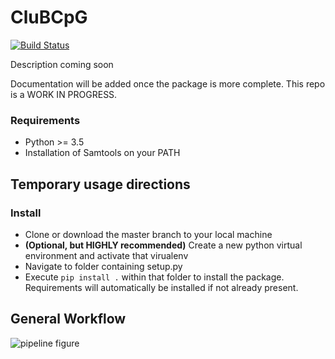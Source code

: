 # CluBCpG

[![Build Status](https://travis-ci.com/computational-epigenetics-section/MixtureAnalysis.svg?token=hzxZpQe911awnZXgt6LL&branch=master)](https://travis-ci.com/computational-epigenetics-section/MixtureAnalysis)

Description coming soon

Documentation will be added once the package is more complete. This repo is a WORK IN PROGRESS.

### Requirements
* Python >= 3.5
* Installation of Samtools on your PATH

## Temporary usage directions
### Install
* Clone or download the master branch to your local machine
* __(Optional, but HIGHLY recommended)__ Create a new python virtual environment and activate that virualenv
* Navigate to folder containing setup.py
* Execute `pip install .` within that folder to install the package. Requirements will automatically be installed if not already present.

## General Workflow
![pipeline figure](https://github.com/computational-epigenetics-section/MixtureAnalysis/blob/master/docs/pipeline.jpg)
